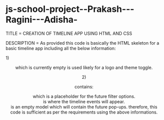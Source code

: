 # js-school-project--Prakash---Ragini---Adisha-
TITLE = CREATION OF TIMELINE APP USING HTML AND CSS

DESCRIPTION = As provided this code is basically the HTML skeleton for a basic timeline app including all the below information:

1)<header> which is currently empty is used likely for a logo and theme toggle.

2)<main> contains:

<nav id="filters">which is a placeholder for the future filter options.

<section id="timeline"> is where the timeline events will appear.

<div id="model">is an empty model which will contain the future pop-ups.
therefore, this code is sufficient as per the requirements using the above informations.